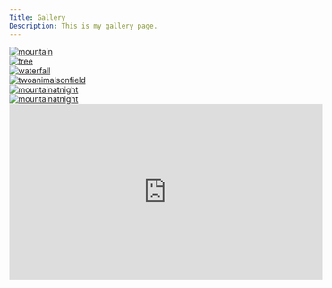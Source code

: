 ```yaml
---
Title: Gallery
Description: This is my gallery page.
---
```


<div class="griddy">
    <div class="grid1">
    <a href="%base_url%/assets/img/groundkmom05.jpg">
    <picture>
        <source media="(min-width: 668px)" srcset="image/groundkmom05.jpg?w=960&q=90">
        <source media="(min-width: 376px)" srcset="image/groundkmom05.jpg?w=667&q=60">
        <img src="image/groundkmom05.jpg?w=375&q=60" alt="mountain">
    </picture>
    </a>
    </div>
    <div class="grid2">
    <a href="%base_url%/assets/img/treekmom05.jpg">
    <picture>
        <source media="(min-width: 668px)" srcset="image/treekmom05.jpg?w=960&q=90">
        <source media="(min-width: 376px)" srcset="image/treekmom05.jpg?w=667&q=60">
        <img src="image/treekmom05.jpg?w=375&q=60" alt="tree">
    </picture>
    </a>
    </div>
    <div class="grid3">
    <a href="%base_url%/assets/img/waterkmom05.jpg">
    <picture>
        <source media="(min-width: 668px)" srcset="image/waterkmom05.jpg?w=960&q=90">
        <source media="(min-width: 376px)" srcset="image/waterkmom05.jpg?w=667&q=60">
        <img src="image/waterkmom05.jpg?w=375&q=60" alt="waterfall">
    </picture>
    </a>
    </div>
    <div class="grid4">
    <a href="%base_url%/assets/img/animalkmom05.jpg">
    <picture>
        <source media="(min-width: 668px)" srcset="image/animalkmom05.jpg?w=960&h=1442&crop-to-fit&q=90">
        <source media="(min-width: 376px)" srcset="image/animalkmom05.jpg?w=667&h=1000&crop-to-fit&q=60">
        <img src="image/animalkmom05.jpg?w=375&h=570&crop-to-fit&q=60" alt="twoanimalsonfield">
    </picture>
    </a>
    </div>
    <div class="grid5">
    <a href="%base_url%/assets/img/nightmountainkmom05.jpg">
    <picture>
        <source media="(min-width: 668px)" srcset="image/nightmountainkmom05.jpg?w=960&h=1442&crop-to-fit&q=90">
        <source media="(min-width: 376px)" srcset="image/nightmountainkmom05.jpg?w=667&h=1000&crop-to-fit&q=60">
        <img src="image/nightmountainkmom05.jpg?w=375&h=570&crop-to-fit&q=60" alt="mountainatnight">
    </picture>
    </a>
    </div>
    <div class="grid6">
    <a href="%base_url%/assets/img/fieldmountain.jpg">
    <picture>
        <source media="(min-width: 668px)" srcset="image/fieldmountain.jpg?w=960&h=1442&crop-to-fit&q=90">
        <source media="(min-width: 376px)" srcset="image/fieldmountain.jpg?w=667&h=1000&crop-to-fit&q=60">
        <img src="image/fieldmountain.jpg?w=375&h=570&crop-to-fit&q=60" alt="mountainatnight">
    </picture>
    </a>
    </div>
</div>

<div class="embed-container">
    <iframe width="560" height="315" src="https://www.youtube.com/embed/S7TUe5w6RHo?si=C9tLQxaA8L6531c0" title="YouTube video player" frameborder="0" allow="accelerometer; autoplay; clipboard-write; encrypted-media; gyroscope; picture-in-picture; web-share" referrerpolicy="strict-origin-when-cross-origin" allowfullscreen></iframe>
</div>

